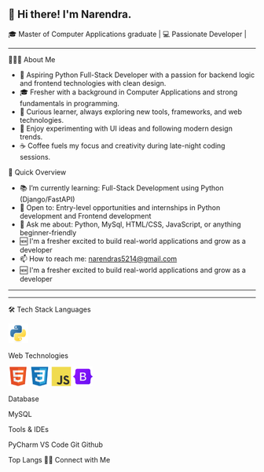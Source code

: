 👋 Hi there! I'm Narendra.
---
🎓 Master of Computer Applications graduate  |  💻 Passionate Developer  |   
___
👨🏻‍💻 About Me
- 🐍 Aspiring Python Full-Stack Developer with a passion for backend logic and frontend technologies with clean design.
- 🎓 Fresher with a background in Computer Applications and strong fundamentals in programming.
- 🧠 Curious learner, always exploring new tools, frameworks, and web technologies.
- 🎨 Enjoy experimenting with UI ideas and following modern design trends.
- ☕ Coffee fuels my focus and creativity during late-night coding sessions.

📌 Quick Overview

- 📚 I’m currently learning: Full-Stack Development using Python (Django/FastAPI)
- 👀 Open to: Entry-level opportunities and internships in Python development and Frontend development
- 💬 Ask me about: Python, MySql, HTML/CSS, JavaScript, or anything beginner-friendly
- 🆕 I'm a fresher excited to build real-world applications and grow as a developer
- 📫 How to reach me: [narendras5214@gmail.com](mailto:narendras5214@gmail.com)
- 🆕 I'm a fresher excited to build real-world applications and grow as a developer
___
___
🛠 Tech Stack
Languages
  
<img src="https://raw.githubusercontent.com/devicons/devicon/master/icons/python/python-original.svg" alt="python" width="40" height="40"/>

Web Technologies

<p>
<img src="https://raw.githubusercontent.com/devicons/devicon/master/icons/html5/html5-original.svg" alt="html5" width="40" height="40"/>

<!-- CSS -->
<img src="https://raw.githubusercontent.com/devicons/devicon/master/icons/css3/css3-original.svg" alt="css3" width="40" height="40"/>

<!-- JavaScript -->
<img src="https://raw.githubusercontent.com/devicons/devicon/master/icons/javascript/javascript-original.svg" alt="javascript" width="40" height="40"/>

<!-- Bootstrap -->
<img src="https://raw.githubusercontent.com/devicons/devicon/master/icons/bootstrap/bootstrap-original.svg" alt="bootstrap" width="40" height="40"/>
</p>

Database

MySQL

Tools & IDEs

PyCharm VS Code Git Github

Top Langs
🤝🏻 Connect with Me
  

   
  

   


